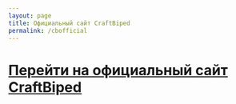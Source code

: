 ```yaml
---
layout: page
title: Официальный сайт CraftBiped
permalink: /cbofficial
---
```


# [Перейти на официальный сайт CraftBiped](https://craftbiped.github.io)
